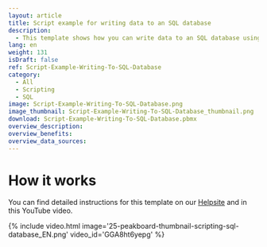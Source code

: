 ```yaml
---
layout: article
title: Script example for writing data to an SQL database
description: 
  - This template shows how you can write data to an SQL database using a script.
lang: en
weight: 131
isDraft: false
ref: Script-Example-Writing-To-SQL-Database
category:
  - All
  - Scripting
  - SQL
image: Script-Example-Writing-To-SQL-Database.png
image_thumbnail: Script-Example-Writing-To-SQL-Database_thumbnail.png
download: Script-Example-Writing-To-SQL-Database.pbmx
overview_description:
overview_benefits:
overview_data_sources:
---
```



# How it works
You can find detailed instructions for this template on our [Helpsite](https://help.peakboard.com/scripting/Script%20Templates/en-database.html) and in this YouTube video.

{% include video.html image='25-peakboard-thumbnail-scripting-sql-database_EN.png' video_id='GGA8ht6yepg' %}